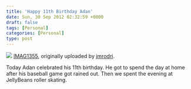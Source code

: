 ```yaml
---
title: 'Happy 11th Birthday Adan'
date: Sun, 30 Sep 2012 02:32:59 +0000
draft: false
tags: [Personal]
categories: [Personal]
type: post
---
```


[![](http://farm9.staticflickr.com/8029/8037772614_b89dfddb0e.jpg)](http://www.flickr.com/photos/jmrodri/8037772614/ "photo sharing")
[IMAG1355](http://www.flickr.com/photos/jmrodri/8037772614/), originally uploaded by [jmrodri](http://www.flickr.com/photos/jmrodri/).

Today Adan celebrated his 11th birthday. He got to spend the day at home after his baseball game got rained out. Then we spent the evening at JellyBeans roller skating.